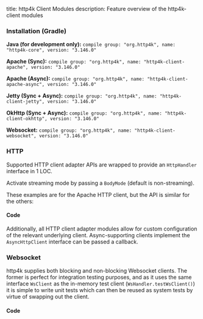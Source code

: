 title: http4k Client Modules
description: Feature overview of the http4k-client modules

### Installation (Gradle)
**Java (for development only):** ```compile group: "org.http4k", name: "http4k-core", version: "3.146.0"```

**Apache (Sync):** ```compile group: "org.http4k", name: "http4k-client-apache", version: "3.146.0"```

**Apache (Async):** ```compile group: "org.http4k", name: "http4k-client-apache-async", version: "3.146.0"```

**Jetty (Sync + Async):** ```compile group: "org.http4k", name: "http4k-client-jetty", version: "3.146.0"```

**OkHttp (Sync + Async):** ```compile group: "org.http4k", name: "http4k-client-okhttp", version: "3.146.0"```

**Websocket:** ```compile group: "org.http4k", name: "http4k-client-websocket", version: "3.146.0"```

### HTTP
Supported HTTP client adapter APIs are wrapped to provide an `HttpHandler` interface in 1 LOC.

Activate streaming mode by passing a `BodyMode` (default is non-streaming).

These examples are for the Apache HTTP client, but the API is similar for the others:

#### Code [<img class="octocat"/>](https://github.com/http4k/http4k/blob/master/src/docs/guide/modules/clients/example_http.kt)
<script src="https://gist-it.appspot.com/https://github.com/http4k/http4k/blob/master/src/docs/guide/modules/clients/example_http.kt"></script>

Additionally, all HTTP client adapter modules allow for custom configuration of the relevant underlying client. Async-supporting clients implement the `AsyncHttpClient` interface can be passed a callback.

### Websocket
http4k supplies both blocking and non-blocking Websocket clients. The former is perfect for integration testing purposes, and as it uses the same interface `WsClient` as the in-memory test client (`WsHandler.testWsClient()`) it is simple to write unit tests which can then be reused as system tests by virtue of swapping out the client.

#### Code [<img class="octocat"/>](https://github.com/http4k/http4k/blob/master/src/docs/guide/modules/clients/example_websocket.kt)
<script src="https://gist-it.appspot.com/https://github.com/http4k/http4k/blob/master/src/docs/guide/modules/clients/example_websocket.kt"></script>
